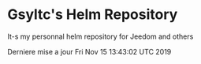 # Gsyltc's Helm Repository

It-s my personnal helm repository for Jeedom and others

Derniere mise a jour Fri Nov 15 13:43:02 UTC 2019
